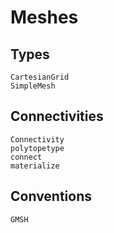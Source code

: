 # Meshes

## Types

```@docs
CartesianGrid
SimpleMesh
```

## Connectivities

```@docs
Connectivity
polytopetype
connect
materialize
```

## Conventions

```@docs
GMSH
```
